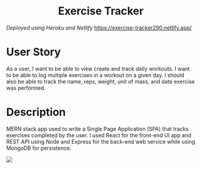 # <center>**Exercise Tracker**</center>
*Deployed using Heroku and Netlify*
https://exercise-tracker290.netlify.app/
# User Story
As a user, I want to be able to view create and track daily workouts. I want to be able to log multiple exercises in a workout on a given day. I should also be able to track the name, reps, weight, unit of mass, and date exercise was performed.
# Description
MERN stack app used to write a Single Page Application (SPA) that tracks exercises completed by the user. I used React for the front-end UI app and REST API using Node and Express for the back-end web service while using MongoDB for persistence.

![](https://i.imgur.com/aN9Crts.gif)

